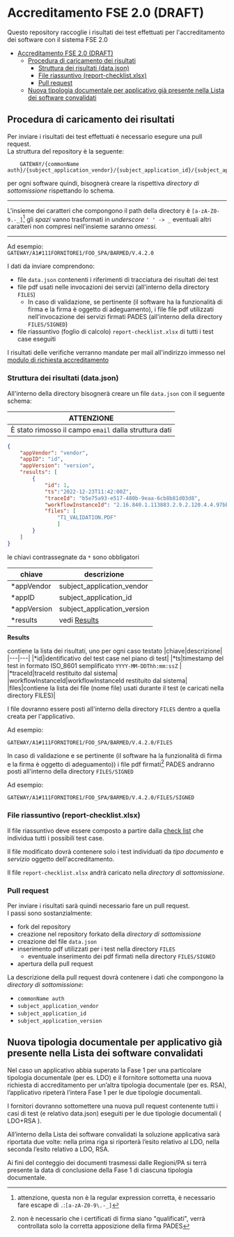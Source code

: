 # Accreditamento FSE 2.0 (DRAFT)
Questo repository raccoglie i risultati dei test effettuati per l'accreditamento dei software con il sistema FSE 2.0

- [Accreditamento FSE 2.0 (DRAFT)](#accreditamento-fse-20-draft)
	- [Procedura di caricamento dei risultati](#procedura-di-caricamento-dei-risultati)
		- [Struttura dei risultati (data.json)](#struttura-dei-risultati-datajson)
		- [File riassuntivo (report-checklist.xlsx)](#file-riassuntivo-report-checklistxlsx)
		- [Pull request](#pull-request)
	- [Nuova tipologia documentale per applicativo già presente nella Lista dei software convalidati](#nuova-tipologia-documentale-per-applicativo-già-presente-nella-lista-dei-software-convalidati)

## Procedura di caricamento dei risultati
Per inviare i risultati dei test effettuati è necessario esegure una pull request.  
La struttura del repository è la seguente:
    
        GATEWAY/{commonName auth}/{subject_application_vendor}/{subject_application_id}/{subject_application_version}

per ogni software quindi, bisognerà creare la rispettiva *directory di sottomissione* rispettando lo schema.

---

L'insieme dei caratteri che compongono il path della directory è `[a-zA-Z0-9.-_]`[^1] gli *spazi* vanno trasformati in *underscore* `' ' -> _` eventuali altri caratteri non compresi nell'insieme saranno *omessi*.

---

Ad esempio:  
`GATEWAY/A1#111FORNITORE1/FOO_SPA/BARMED/V.4.2.0`

I dati da inviare comprendono:
* file `data.json` contenenti i riferimenti di tracciatura dei risultati dei test
* file pdf usati nelle invocazioni dei servizi (all'interno della directory `FILES`)
  * In caso di validazione, se pertinente (il software ha la funzionalità di firma e la firma è oggetto di adeguamento), i file file pdf utilizzati nell'invocazione dei servizi firmati PADES (all'interno della directory `FILES/SIGNED`)
* file riassuntivo (foglio di calcolo) `report-checklist.xlsx` di tutti i test case eseguiti

I risultati delle verifiche verranno mandate per mail all'indirizzo immesso nel [modulo di richiesta accreditamento](https://ec.europa.eu/eusurvey/runner/FSE-raccolta-id-applicativo)

### Struttura dei risultati (data.json)
All'interno della directory bisognerà creare un file `data.json` con il seguente schema:

|ATTENZIONE|
|---|
|È stato rimosso il campo `email` dalla struttura dati|


```json
{
	"appVendor": "vendor",
	"appID": "id",
	"appVersion": "version",
	"results": [
		{
			"id": 1,
            "ts":"2022-12-23T11:42:00Z",
			"traceId": "b5e75a93-e517-480b-9eaa-6cb8b81d03d8",
			"workflowInstanceId": "2.16.840.1.113883.2.9.2.120.4.4.97bb3fc5bee3032679f4f07419e04af6375baafa17024527a98ede920c6812ed.7ea73d015c^^^^urn:ihe:iti:xdw:2013:workflowInstanceId",
			"files": [
                "T1_VALIDATION.PDF"
                ]
		}
	]
}
```

le chiavi contrassegnate da `*` sono obbligatori

|chiave|descrizione|
|---|---|
|*appVendor|subject_application_vendor|
|*appID|subject_application_id|
|*appVersion|subject_application_version|
|*results|vedi [Results](#results)|

**Results** <a id="results"></a>

contiene la lista dei risultati, uno per ogni caso testato
|chiave|descrizione|
|---|---|
|*id|identificativo del test case nel piano di test|
|*ts|timestamp del test in formato ISO_8601 semplificato `YYYY-MM-DDThh:mm:ssZ` |
|*traceId|traceId restituito dal sistema|
|workflowInstanceId|workflowInstanceId restituito dal sistema|
|files|contiene la lista dei file (nome file) usati durante il test (e caricati nella directory FILES)|

I file dovranno essere posti all'interno della directory `FILES` dentro a quella creata per l'applicativo.

Ad esempio:

`GATEWAY/A1#111FORNITORE1/FOO_SPA/BARMED/V.4.2.0/FILES`

In caso di validazione e se pertinente (il software ha la funzionalità di firma e la firma è oggetto di adeguamento)) i file pdf firmati[^2] PADES andranno posti all'interno della directory `FILES/SIGNED`

Ad esempio:

`GATEWAY/A1#111FORNITORE1/FOO_SPA/BARMED/V.4.2.0/FILES/SIGNED`

### File riassuntivo (report-checklist.xlsx)

Il file riassuntivo deve essere composto a partire dalla [check list](Test%20Case) che individua tutti i possibili test case.


Il file modificato dovrà contenere solo i test individuati da *tipo documento* e *servizio* oggetto dell'accreditamento.

Il file `report-checklist.xlsx` andrà caricato nella *directory di sottomissione*.

### Pull request
Per inviare i risultati sarà quindi necessario fare un pull request.  
I passi sono sostanzialmente:
* fork del repository
* creazione nel repository forkato della *directory di sottomissione*
* creazione del file `data.json`
* inserimento pdf utilizzati per i test nella directory `FILES`
  * eventuale inserimento dei pdf firmati nella directory `FILES/SIGNED`
* apertura della pull request

La descrizione della pull request dovrà contenere i dati che compongono la *directory di sottomissione*:
* `commonName auth`
* `subject_application_vendor`
* `subject_application_id`
* `subject_application_version`


## Nuova tipologia documentale per applicativo già presente nella Lista dei software convalidati

Nel caso un applicativo abbia superato la Fase 1 per una particolare tipologia documentale (per es. LDO) e il fornitore sottometta una nuova richiesta di accreditamento per un’altra tipologia documentale (per es. RSA), l’applicativo ripeterà l’intera Fase 1 per le due tipologie documentali.


I fornitori dovranno sottomettere una nuova pull request contenente tutti i casi di test (e relativo data.json) eseguiti per le due tipologie documentali ( LDO+RSA ).


All’interno della Lista dei software convalidati la soluzione applicativa sarà riportata due volte: nella prima riga si riporterà l’esito relativo al LDO, nella seconda l’esito relativo a LDO, RSA.


Ai fini del conteggio dei documenti trasmessi dalle Regioni/PA si terrà presente la data di conclusione della Fase 1 di ciascuna tipologia documentale.




[^1]: attenzione, questa non è la regular expression corretta, è necessario fare escape di `.`:`[a-zA-Z0-9\.-_]` 

[^2]: non è necessario che i certificati di firma siano "qualificati", verrà controllata solo la corretta apposizione della firma PADES

